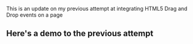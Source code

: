 This is an update on my previous attempt at integrating HTML5 Drag and Drop events on a page

## Here's a demo to the previous attempt
